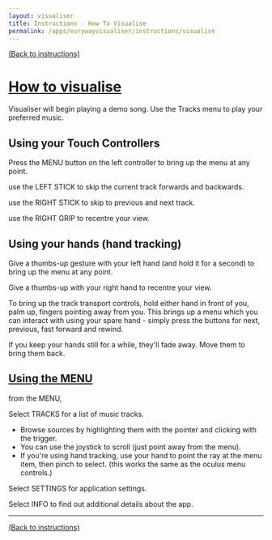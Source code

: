 ```yaml
---
layout: visualiser
title: Instructions - How To Visualise
permalink: /apps/evrywayvisualiser/instructions/visualise
---
```

[(Back to instructions)](index)

# [How to visualise](#how-to-visualise)

Visualiser will begin playing a demo song. Use the Tracks menu to play your preferred music.

## Using your Touch Controllers

Press the MENU button on the left controller to bring up the menu at any point.

use the LEFT STICK to skip the current track forwards and backwards.

use the RIGHT STICK to skip to previous and next track.

use the RIGHT GRIP to recentre your view.


## Using your hands (hand tracking)

Give a thumbs-up gesture with your left hand (and hold it for a second) to bring up the menu at any point. 

Give a thumbs-up with your right hand to recentre your view.

To bring up the track transport controls, hold either hand in front of you, palm up, fingers pointing away from you.
This brings up a menu which you can interact with using your spare hand - simply press the buttons
for next, previous, fast forward and rewind.

If you keep your hands still for a while, they'll fade away. Move them to bring them back.

## [Using the MENU](#using-the-menu)

from the MENU,

Select TRACKS for a list of music tracks. 
* Browse sources by highlighting them with the pointer and clicking with the trigger.
* You can use the joystick to scroll (just point away from the menu).
* If you're using hand tracking, use your hand to point the ray at the menu item, then pinch to select. (this works the same as the oculus menu controls.)

Select SETTINGS for application settings.

Select INFO to find out additional details about the app.

---
[(Back to instructions)](index)


